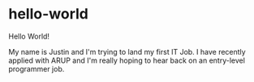 # hello-world

Hello World!

My name is Justin and I'm trying to land my first IT Job. 
I have recently applied with ARUP and I'm really hoping to hear back on an entry-level programmer job.
